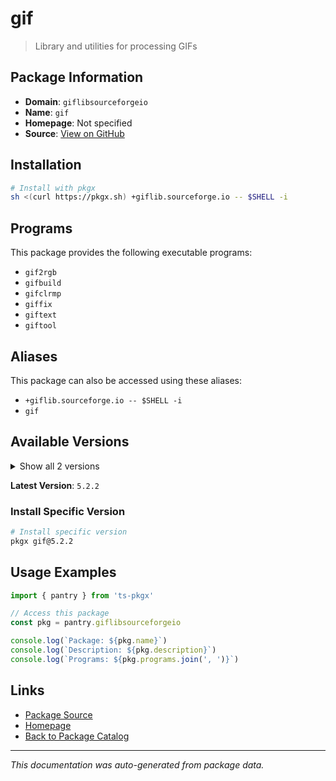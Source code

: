 # gif

> Library and utilities for processing GIFs

## Package Information

- **Domain**: `giflibsourceforgeio`
- **Name**: `gif`
- **Homepage**: Not specified
- **Source**: [View on GitHub](https://github.com/pkgxdev/pantry/tree/main/projects/giflib.sourceforge.io/package.yml)

## Installation

```bash
# Install with pkgx
sh <(curl https://pkgx.sh) +giflib.sourceforge.io -- $SHELL -i
```

## Programs

This package provides the following executable programs:

- `gif2rgb`
- `gifbuild`
- `gifclrmp`
- `giffix`
- `giftext`
- `giftool`

## Aliases

This package can also be accessed using these aliases:

- `+giflib.sourceforge.io -- $SHELL -i`
- `gif`

## Available Versions

<details>
<summary>Show all 2 versions</summary>

- `5.2.2`, `5.2.1`

</details>

**Latest Version**: `5.2.2`

### Install Specific Version

```bash
# Install specific version
pkgx gif@5.2.2
```

## Usage Examples

```typescript
import { pantry } from 'ts-pkgx'

// Access this package
const pkg = pantry.giflibsourceforgeio

console.log(`Package: ${pkg.name}`)
console.log(`Description: ${pkg.description}`)
console.log(`Programs: ${pkg.programs.join(', ')}`)
```

## Links

- [Package Source](https://github.com/pkgxdev/pantry/tree/main/projects/giflib.sourceforge.io/package.yml)
- [Homepage](#)
- [Back to Package Catalog](../package-catalog.md)

---

*This documentation was auto-generated from package data.*
